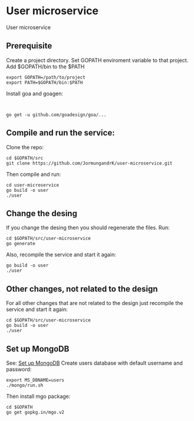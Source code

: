 # User microservice
User microservice

## Prerequisite
Create a project directory. Set GOPATH enviroment variable to that project. Add $GOPATH/bin to the $PATH
```
export GOPATH=/path/to/project
export PATH=$GOPATH/bin:$PATH
```
Install goa and goagen:
```


go get -u github.com/goadesign/goa/...
```

## Compile and run the service:
Clone the repo:
```
cd $GOPATH/src
git clone https://github.com/JormungandrK/user-microservice.git
``` 
Then compile and run:
```
cd user-microservice
go build -o user
./user
```

## Change the desing
If you change the desing then you should regenerate the files. Run:
```
cd $GOPATH/src/user-microservice
go generate
```
Also, recompile the service and start it again:
```
go build -o user
./user
```

## Other changes, not related to the design
For all other changes that are not related to the design just recompile the service and start it again:
```
cd $GOPATH/src/user-microservice
go build -o user
./user
```

## Set up MongoDB
See: [Set up MongoDB](https://github.com/JormungandrK/jormungandr-infrastructure#mongodb--v346-)
Create users database with default username and password:
```
export MS_DBNAME=users
./mongo/run.sh
```
Then install mgo package:
```
cd $GOPATH
go get gopkg.in/mgo.v2
```
